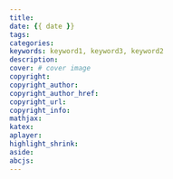 ```yaml
---
title:
date: {{ date }}
tags:
categories:
keywords: keyword1, keyword3, keyword2
description:
cover: # cover image
copyright:
copyright_author:
copyright_author_href:
copyright_url:
copyright_info:
mathjax:
katex:
aplayer:
highlight_shrink:
aside:
abcjs:
---
```

